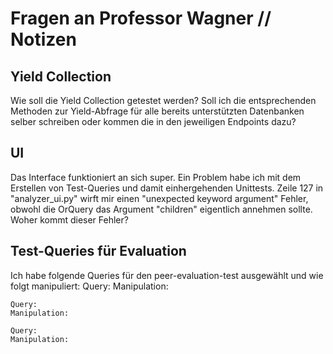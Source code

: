 # Fragen an Professor Wagner // Notizen

## Yield Collection
Wie soll die Yield Collection getestet werden? Soll ich die entsprechenden Methoden zur Yield-Abfrage für alle bereits unterstützten Datenbanken selber schreiben oder kommen die in den jeweiligen Endpoints dazu?

## UI
Das Interface funktioniert an sich super. Ein Problem habe ich mit dem Erstellen von Test-Queries und damit einhergehenden Unittests. Zeile 127 in "analyzer_ui.py" wirft mir einen "unexpected keyword argument" Fehler, obwohl die 
OrQuery das Argument "children" eigentlich annehmen sollte. Woher kommt dieser Fehler?

## Test-Queries für Evaluation
Ich habe folgende Queries für den peer-evaluation-test ausgewählt und wie folgt manipuliert:
    Query: 
    Manipulation:

    Query:
    Manipulation:

    Query:
    Manipulation: